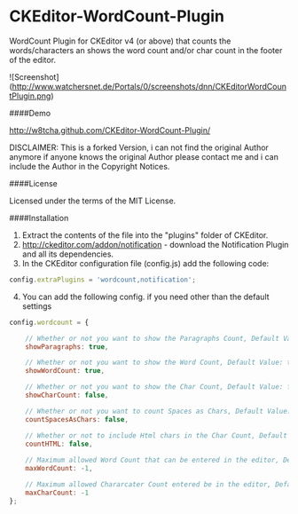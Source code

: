 CKEditor-WordCount-Plugin
=========================

WordCount Plugin for CKEditor v4 (or above) that counts the words/characters an shows the word count and/or char count in the footer of the editor.

![Screenshot]
(http://www.watchersnet.de/Portals/0/screenshots/dnn/CKEditorWordCountPlugin.png)

####Demo

http://w8tcha.github.com/CKEditor-WordCount-Plugin/

DISCLAIMER: This is a forked Version, i can not find the original Author anymore if anyone knows the original Author please contact me and i can include the Author in the Copyright Notices. 

####License

Licensed under the terms of the MIT License.

####Installation

 1. Extract the contents of the file into the "plugins" folder of CKEditor.
 2. http://ckeditor.com/addon/notification - download the Notification Plugin and all its dependencies.
 3. In the CKEditor configuration file (config.js) add the following code:

````js
config.extraPlugins = 'wordcount,notification';
````
 4. You can add the following config. if you need other than the default settings

````js
config.wordcount = {

    // Whether or not you want to show the Paragraphs Count, Default Value: true
    showParagraphs: true,

    // Whether or not you want to show the Word Count, Default Value: true
    showWordCount: true,

    // Whether or not you want to show the Char Count, Default Value: false
    showCharCount: false,

    // Whether or not you want to count Spaces as Chars, Default Value: false
    countSpacesAsChars: false,

    // Whether or not to include Html chars in the Char Count, Default Value: false
    countHTML: false,
    
    // Maximum allowed Word Count that can be entered in the editor, Default Value: -1 (unlimited)
    maxWordCount: -1,

    // Maximum allowed Chararcater Count entered be in the editor, Default Value: -1 (unlimited)
    maxCharCount: -1
};
````

